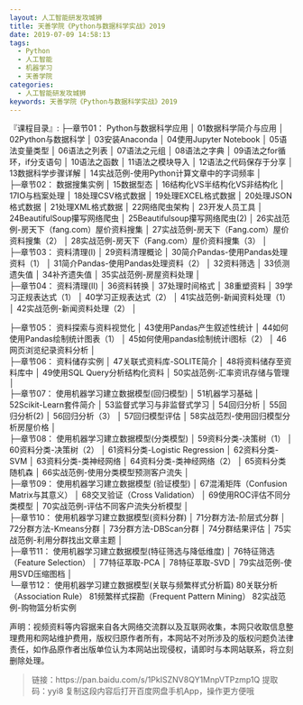 ```yaml
---
layout: 人工智能研发攻城狮
title: 天善学院《Python与数据科学实战》2019
date: 2019-07-09 14:58:13
tags:
  - Python
  - 人工智能
  - 机器学习
  - 天善学院
categories:
  - 人工智能研发攻城狮
keywords: 天善学院《Python与数据科学实战》2019
---
```


『课程目录』: 
├─章节01： Python与数据科学应用
│      01数据科学简介与应用
│      02Python与数据科学
│      03安装Anaconda
│      04使用Jupyter Notebook
│      05语法变量类型
│      06语法之列表
│      07语法之元组
│      08语法之字典
│      09语法之for循环，if分支语句
│      10语法之函数
│      11语法之模块导入
│      12语法之代码保存于分享
│      13数据科学步骤详解
│      14实战范例-使用Python计算文章中的字词频率
│      
├─章节02： 数据搜集实例
│      15数据型态
│      16结构化VS半结构化VS非结构化
│      17IO与档案处理
│      18处理CSV格式数据
│      19处理EXCEL格式数据
│      20处理JSON格式数据
│      21处理XML格式数据
│      22网络爬虫架构
│      23开发人员工具
│      24BeautifulSoup攥写网络爬虫
│      25Beautifulsoup攥写网络爬虫(2)
│      26实战范例-房天下（fang.com）屋价资料搜集
│      27实战范例-房天下（Fang.com）屋价资料搜集（2）
│      28实战范例-房天下（Fang.com）屋价资料搜集（3）
│      
├─章节03： 资料清理(I)
│      29资料清理概论
│      30简介Pandas-使用Pandas处理资料（1）
│      31简介Pandas-使用Pandas处理资料（2）
│      32资料筛选
│      33侦测遗失值
│      34补齐遗失值
│      35实战范例-房屋资料处理
│      
├─章节04： 资料清理(II)
│      36资料转换
│      37处理时间格式
│      38重塑资料
│      39学习正规表达式（1）
│      40学习正规表达式（2）
│      41实战范例-新闻资料处理（1）
│      42实战范例-新闻资料处理（2）
│ 
<!-- more -->       
├─章节05： 资料探索与资料视觉化
│      43使用Pandas产生叙述性统计
│      44如何使用Pandas绘制统计图表（1）
│      45如何使用pandas绘制统计i图标（2）
│      46网页浏览纪录资料分析
│      
├─章节06： 资料储存实例
│      47关联式资料库-SOLITE简介
│      48将资料储存至资料库中
│      49使用SQL Query分析结构化资料
│      50实战范例-汇率资讯存储与管理
│      
├─章节07： 使用机器学习建立数据模型(回归模型)
│      51机器学习基础
│      52Scikit-Learn套件简介
│      53监督式学习与非监督式学习
│      54回归分析
│      55回归分析(2)
│      56回归分析（3）
│      57回归模型评估
│      58实战范烈-使用回归模型分析房屋价格
│      
├─章节08： 使用机器学习建立数据模型(分类模型)
│      59资料分类-决策树（1）
│      60资料分类-决策树（2）
│      61资料分类-Logistic Regression
│      62资料分类-SVM
│      63资料分类-类神经网络
│      64资料分类-类神经网络（2）
│      65资料分类随机森
│      66实战范例-使用分类模型预测客户流失
│      
├─章节09： 使用机器学习建立数据模型 (验证模型)
│      67混淆矩阵（Confusion Matrix与其意义）
│      68交叉验证（Cross Validation）
│      69使用ROC评估不同分类模型
│      70实战范例-评估不同客户流失分析模型
│      
├─章节10： 使用机器学习建立数据模型(资料分群)
│      71分群方法-阶层式分群
│      72分群方法-Kmeans分群
│      73分群方法-DBScan分群
│      74分群结果评估
│      75实战范例-利用分群找出文章主题
│      
├─章节11： 使用机器学习建立数据模型(特征筛选与降低维度)
│      76特征筛选（Feature Selection）
│      77特征萃取-PCA
│      78特征萃取-SVD
│      79实战范例-使用SVD压缩图档
│      
└─章节12： 使用机器学习建立数据模型(关联与频繁样式分析篇)
        80关联分析（Association Rule）
        81频繁样式探勘（Frequent Pattern Mining）
        82实战范例-购物篮分析实例
<div class="post-copyright">
    <div class="post-copyright__author">
      <span class="post-copyright-meta">声明：视频资料等内容据来自各大网络交流群以及互联网收集，本网只收取信息整理费用和网站维护费用，版权归原作者所有，本网站不对所涉及的版权问题负法律责任，如作品原作者出版单位认为本网站出现侵权，请即时与本网站联系，将立刻删除处理。 </span>
    </div>
</div>

<blockquote class="blockquote-center">
链接：https://pan.baidu.com/s/1PkISZNV8QY1MnpVTPzmp1Q 
提取码：yyi8 
复制这段内容后打开百度网盘手机App，操作更方便哦
</blockquote>


